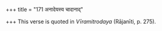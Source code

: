 +++
title = "171 अनादेयस्य चादानाद्"

+++
This verse is quoted in *Vīramitrodaya* (Rājanīti, p. 275).


